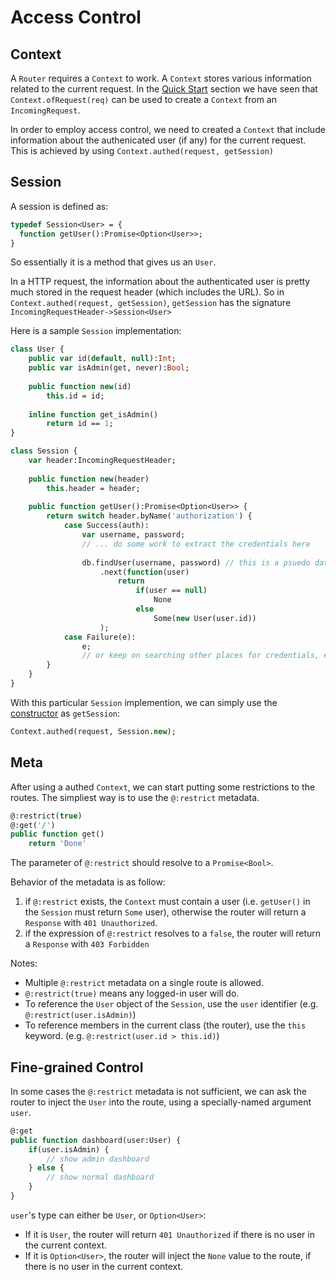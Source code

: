 # Access Control

## Context

A `Router` requires a `Context` to work. A `Context` stores various information related to the current request.
In the [Quick Start](getting-started/quick-start) section we have seen that `Context.ofRequest(req)` can be used to create a `Context` from an `IncomingRequest`.

In order to employ access control, we need to created a `Context` that include information about the authenicated user (if any) for the current request. This is achieved by using `Context.authed(request, getSession)`

## Session

A session is defined as:

```haxe
typedef Session<User> = {
  function getUser():Promise<Option<User>>;  
}
```

So essentially it is a method that gives us an `User`.

In a HTTP request, the information about the authenticated user is pretty much stored in the request header (which includes the URL).
So in `Context.authed(request, getSession)`, `getSession` has the signature `IncomingRequestHeader->Session<User>`

Here is a sample `Session` implementation:

```haxe
class User {
	public var id(default, null):Int;
	public var isAdmin(get, never):Bool;
	
	public function new(id)
		this.id = id;
		
	inline function get_isAdmin()
		return id == 1;
}

class Session {
	var header:IncomingRequestHeader;
	
	public function new(header)
		this.header = header;
		
	public function getUser():Promise<Option<User>> {
		return switch header.byName('authorization') {
			case Success(auth):
				var username, password; 
				// ... do some work to extract the credentials here
				
				db.findUser(username, password) // this is a psuedo database call
					.next(function(user) 
						return 
							if(user == null)
								None
							else
								Some(new User(user.id))
					);
			case Failure(e):
				e;
				// or keep on searching other places for credentials, e.g. access token in query parameters
		}
	}
}

```

With this particular `Session` implemention, we can simply use the [constructor](http://haxe.org/blog/codingtips-new/) as `getSession`:

```haxe
Context.authed(request, Session.new);
```


## Meta

After using a authed `Context`, we can start putting some restrictions to the routes.
The simpliest way is to use the `@:restrict` metadata.

```haxe
@:restrict(true)
@:get('/')
public function get()
	return 'Done'
```

The parameter of `@:restrict` should resolve to a `Promise<Bool>`.

Behavior of the metadata is as follow:

1. if `@:restrict` exists, the `Context` must contain a user (i.e. `getUser()` in the `Session` must return `Some` user), otherwise the router will return a `Response` with `401 Unauthorized`.
1. if the expression of `@:restrict` resolves to a `false`, the router will return a `Response` with `403 Forbidden`

Notes:

- Multiple `@:restrict` metadata on a single route is allowed.
- `@:restrict(true)` means any logged-in user will do.
- To reference the `User` object of the `Session`, use the `user` identifier (e.g. `@:restrict(user.isAdmin)`)
- To reference members in the current class (the router), use the `this` keyword. (e.g. `@:restrict(user.id > this.id)`)

## Fine-grained Control

In some cases the `@:restrict` metadata is not sufficient, we can ask the router to inject the `User` into the route,
using a specially-named argument `user`.


```haxe
@:get
public function dashboard(user:User) {
	if(user.isAdmin) {
		// show admin dashboard
	} else {
		// show normal dashboard
	}
}
```

`user`'s type can either be `User`, or `Option<User>`:

- If it is `User`, the router will return `401 Unauthorized` if there is no user in the current context.
- If it is `Option<User>`, the router will inject the `None` value to the route, if there is no user in the current context.

